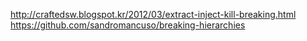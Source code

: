 http://craftedsw.blogspot.kr/2012/03/extract-inject-kill-breaking.html
https://github.com/sandromancuso/breaking-hierarchies

